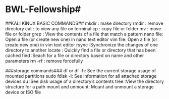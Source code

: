 # BWL-Fellowship#
##KALI KINUX BASIC COMMANDS##
mkdir : make directory 
rmdir : remove directory 
cat : to view any file on terminal 
cp : copy file or folder 
mv : move file or folder
grep :	View the contents of a file that match a pattern
nano file:	Open a file (or create new one) in nano text editor
vim file:	Open a file (or create new one) in vim text editor
rsync	:Synchronize the changes of one directory to another
locate	: Quickly find a file or directory that has been cached
find	:Seach for a file or directory based on name and other parameters
rm -rf : remove forcefully 

###storage commands###
df or df -h:	See the current storage usage of mounted partitions
sudo fdisk -l:	See information for all attached storage devices
du	:See disk usage of a directory’s contents
tree	:View the directory structure for a path
mount and unmount:	Mount and unmount a storage device or ISO file

